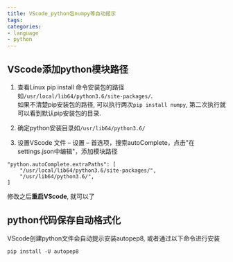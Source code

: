 ```yaml
---
title: VScode_python包numpy等自动提示
tags:
categories:
- language
- python
---
```


## VScode添加python模块路径

1. 查看Linux pip install 命令安装包的路径如`/usr/local/lib64/python3.6/site-packages/`.  
如果不清楚pip安装包的路径, 可以执行两次`pip install numpy`, 第二次执行就可以看到默认pip安装包的目录.  

2. 确定python安装目录如`/usr/lib64/python3.6/`

3. 设置VScode
文件 – 设置 – 首选项，搜索autoComplete，点击"在settings.json中编辑"，添加模块路径

```
"python.autoComplete.extraPaths": [
    "/usr/local/lib64/python3.6/site-packages/",
    "/usr/lib64/python3.6/",
]
```

修改之后**重启VScode**, 就可以了

## python代码保存自动格式化
VScode创建python文件会自动提示安装autopep8, 或者通过以下命令进行安装

```shell
pip install -U autopep8
```


